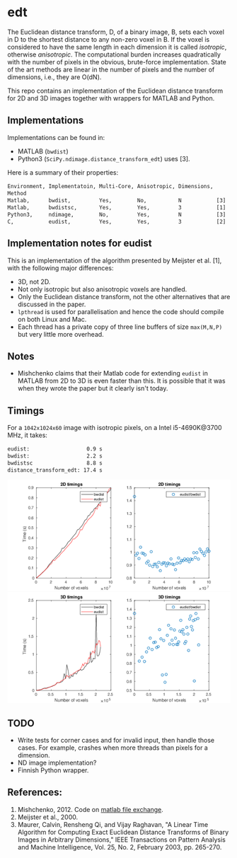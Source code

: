 # edt

The Euclidean distance transform, D, of a binary image, B, sets each
voxel in D to the shortest distance to any non-zero voxel in B. If the
voxel is considered to have the same length in each dimension it is
called *isotropic*, otherwise *anisotropic*. The computational
burden increases quadratically with the number of pixels in the obvious, 
brute-force implementation. State of the art methods are linear in the
number of pixels and the number of dimensions, i.e., they are O(dN).

This repo contains an implementation of the Euclidean distance transform for 
 2D and 3D images together with wrappers for MATLAB and Python.

## Implementations

Implementations can be found in:

 * MATLAB (`bwdist`)
 * Python3 (`SciPy.ndimage.distance_transform_edt`) uses [3].

Here is a summary of their properties:

```
Environment, Implementatoin, Multi-Core, Anisotropic, Dimensions, Method
Matlab,      bwdist,         Yes,        No,          N           [3]
Matlab,      bwdistsc,       Yes,        Yes,         3           [1]
Python3,     ndimage,        No,         Yes,         N           [3]
C,           eudist,         Yes,        Yes,         3           [2]
```

## Implementation notes for eudist
This is an implementation of the algorithm presented by Meijster et al. [1], with the following major differences:
 * 3D, not 2D.
 * Not only isotropic but also anisotropic voxels are handled.
 * Only the Euclidean distance transform, not the other alternatives
   that are discussed in the paper.
 * `lpthread` is used for parallelisation and hence the code should
   compile on both Linux and Mac.
 * Each thread has a private copy of three line buffers of size
   `max(M,N,P)` but very little more overhead.

## Notes
 * Mishchenko claims that their Matlab code for extending `eudist` in MATLAB from 2D to 3D is even faster than this. It is possible that it was when they wrote the paper but it clearly isn't today.

## Timings

For a `1042x1024x60` image with isotropic pixels, on a Intel
i5-4690K@3700 MHz, it takes:

```
eudist:                  0.9 s
bwdist:                  2.2 s
bwdistsc                 8.8 s
distance_transform_edt: 17.4 s
```

![2D timings](timings_2D.png)
![3D timings](timings_3D.png)

## TODO
 * Write tests for corner cases and for invalid input, then handle
   those cases. For example, crashes when more threads than pixels for a dimension.
 * ND image implementation?
 * Finnish Python wrapper.

## References:
 1. Mishchenko, 2012. Code on [matlab file exchange](https://se.mathworks.com/matlabcentral/fileexchange/15455-3d-euclidean-distance-transform-for-variable-data-aspect-ratio).
 2. Meijster et al., 2000.
 3. Maurer, Calvin, Rensheng Qi, and Vijay Raghavan, "A Linear Time Algorithm for Computing Exact Euclidean Distance Transforms of Binary Images in Arbitrary Dimensions," IEEE Transactions on Pattern Analysis and Machine Intelligence, Vol. 25, No. 2, February 2003, pp. 265-270.
